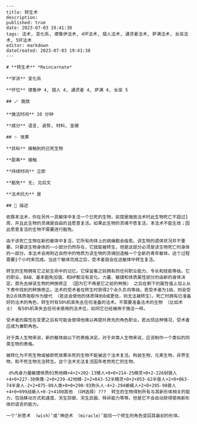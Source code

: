 
    ---
    title: 转生术
    description: 
    published: true
    date: 2023-07-03 19:41:38
    tags: 法术, 变化系, 德鲁伊法术, 4环法术, 猎人法术, 通灵者法术, 萨满法术, 女巫法术, 5环法术
    editor: markdown
    dateCreated: 2023-07-03 19:41:38
    ---

    # **转生术** *Reincarnate*

    **学派** 变化系 

    **环位** 德鲁伊 4, 猎人 4, 通灵者 4, 萨满 4, 女巫 5

    ## 🪄 施放

    **施法时间** 10 分钟

    **成分** 语言, 姿势, 材料, 圣徽

    ## ✨ 效果 

    **目标** 接触到的已死生物 

    **距离** 接触  

    **持续时间** 立即 

    **豁免** 无; 见后文

    **法术抗力** 是

    ## 📖 描述

    依靠本法术，你在另外一具躯体中复活一个已死的生物，前提是施放法术时此生物死亡不超过1周，并且此生物的灵魂是自由的且愿意复活。如果此生物的灵魂不愿复活，本法术不能生效；因此愿意复活的生物不需要进行豁免。

    由于该死亡生物在新的躯体中复活，它所有肉体上的病痛都会痊愈。该生物的遗体状况并不重要。只要该生物身体的一小部分仍然存在，它就能被转生，但是这部分必须是该生物死亡时身体的一部分。本法术会用附近自然中的物质为该生物的灵魂创造触一个全新的青年躯体。这个过程需要1个小时来完成。当这个躯体完成之后，受术者就会在这躯体中转生复活。

    转生的生物拥有它之前生命中的记忆。它保留着之前拥有的任何职业能力、专长和技能等级。它的职业、BAB、基本豁免加值、和HP都没有变化。力量、敏捷和体质属性部分的由新的身体决定。首先去掉该生物的种族修正 （因为它不再是它之前的种族） 之后在剩下的属性值上加上从下表中找到的种族修正。法术的受术者在转生时获得2个永久负向等级。若受术者为1级，则会受到2点体质吸取作为替代 （若这会使他的体质降到0或更低，则无法被转生）。死亡时拥有已准备好的法术的角色，转生时有50%机率失去任何准备的法术。不需要准备法术的生物 （比如术士） 有50%机率失去任何未使用的法术位，如同它已经被用于施法一样。

    受术者的属性在变更之后有可能会使得他难以再提升原先的角色职业。若出现这种情况，受术者应成为兼职角色。

    对于类人生物来说，新的躯体由以下的表格决定。对于非类人生物来说，应该制作一个类似的同类生物的表格。

    被转化为不死生物或被即死效果杀死的生物不能被这个法术复活。构装生物，元素生物，异界生物，和不死生物无法转生。这个法术无法复活因年老而死亡的生物。

     d%肉身力量敏捷体质01熊地精+4+2+202-13矮人+0+0+214-25精灵+0+2-226豺狼人+4+0+227-38侏儒-2+0+239-42地精-2+2+043-52半精灵+0+2+053-62半兽人+2+0+063-74半身人-2+2+075-89人类+0+0+290-93狗头人-4+2-294蜥蜴人+2+0+295-98兽人+4+0+099战蜥人+0-2+4100其他 （GM选择）???  转生的生物得到所有与其新形体相关的能力，包括移动方式和速度、天生防御、天生武器、特异能力等等。但是它不会自动获得使用新形体的语言的能力。

    一个‘祈愿术 （wish）’或‘神迹术 （miracle）’能将一个转生的角色变回其最初的形体。
    